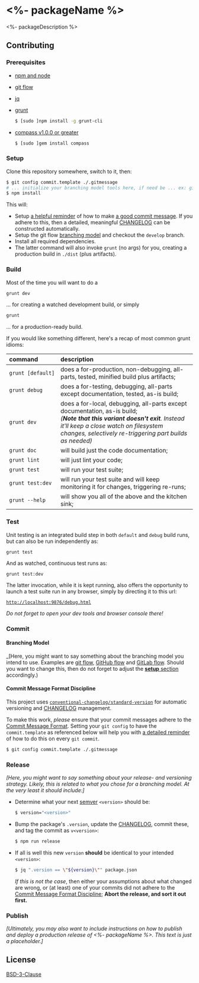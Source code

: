 # <%- packageName %>

<%- packageDescription %>


## Contributing

### Prerequisites

* [npm and node](https://nodejs.org/en/download/)
* [git flow](https://github.com/nvie/gitflow/wiki/Installation)
* [jq](https://stedolan.github.io/jq/download/)
* [grunt](http://gruntjs.com/getting-started#installing-the-cli)
  ```bash
  $ [sudo ]npm install -g grunt-cli
  ```

* [compass v1.0.0 or greater](http://thesassway.com/beginner/getting-started-with-sass-and-compass#install-sass-and-compass)
  ```bash
  $ [sudo ]gem install compass
  ```


### Setup

Clone this repository somewhere, switch to it, then:

```bash
$ git config commit.template ./.gitmessage
# ... initialize your branching model tools here, if need be ... ex: git flow init -d
$ npm install
```

This will:
  * Setup [a helpful reminder](.gitmessage) of how to make [a good commit message](#commit-message-format-discipline).  If you adhere to this, then a detailed,
    meaningful [CHANGELOG](CHANGELOG.md) can be constructed automatically.
  * Setup the git flow [branching model](#branching-model) and checkout the `develop` branch.
  * Install all required dependencies.
  * The latter command will also invoke `grunt` (no args) for you, creating a production build in `./dist` (plus artifacts).


### Build

Most of the time you will want to do a
```bash
grunt dev
```
... for creating a watched development build, or simply
```bash
grunt
```
... for a production-ready build.

If you would like something different, here's a recap of most common grunt idioms:

command           | description
:--               |:--
`grunt [default]` | does a for-production, non-debugging, all-parts, tested, minified build plus artifacts;
`grunt debug`     | does a for-testing, debugging, all-parts except documentation, tested, as-is build;
`grunt dev`       | does a for-local, debugging, all-parts except documentation, as-is build; <br>_(**Note that this variant doesn't exit**. Instead it'll keep a close watch on filesystem changes, selectively re-triggering part builds as needed)_
`grunt doc`       | will build just the code documentation;
`grunt lint`      | will just lint your code;
`grunt test`      | will run your test suite;
`grunt test:dev`  | will run your test suite and will keep monitoring it for changes, triggering re-runs;
`grunt --help`    | will show you all of the above and the kitchen sink;


### Test

Unit testing is an integrated build step in both `default` and `debug` build runs, but can also be run independently as:

```shell
grunt test
```

And as watched, continuous test runs as:

```shell
grunt test:dev
```

The latter invocation, while it is kept running, also offers the opportunity to launch a test suite run in any browser, simply by directing it to this url:

[`http://localhost:9876/debug.html`](http://localhost:9876/debug.html)

*Do not forget to open your dev tools and browser console there!*


### Commit

#### Branching Model

_\[Here, you might want to say something about the branching model you intend to use. Examples are [git flow](https://github.com/nvie/gitflow#readme), [GitHub flow](https://help.github.com/articles/what-is-a-good-git-workflow/) and [GitLab flow](http://docs.gitlab.com/ee/workflow/gitlab_flow.html). Should you want to change this, then do not forget to adjust the [**setup** section](#setup) accordingly.)


#### Commit Message Format Discipline

This project uses [`conventional-changelog/standard-version`](https://github.com/conventional-changelog/standard-version) for automatic versioning and
[CHANGELOG](CHANGELOG.md) management.

To make this work, *please* ensure that your commit messages adhere to the
[Commit Message Format](https://github.com/bcoe/conventional-changelog-standard/blob/master/convention.md#commit-message-format).  Setting your `git config` to
have the `commit.template` as referenced below will help you with [a detailed reminder](.gitmessage) of how to do this on every `git commit`.

```bash
$ git config commit.template ./.gitmessage
```


### Release

_\[Here, you might want to say something about your release- and versioning strategy. Likely, this is related to what you chose for a branching model. At the very least it should include:]_

* Determine what your next [semver](https://docs.npmjs.com/getting-started/semantic-versioning#semver-for-publishers) `<version>` should be:
  ```bash
  $ version="<version>"
  ```

* Bump the package's `.version`, update the [CHANGELOG](./CHANGELOG.md), commit these, and tag the commit as `v<version>`:
  ```bash
  $ npm run release
  ```

* If all is well this new `version` **should** be identical to your intended `<version>`:
  ```bash
  $ jq ".version == \"${version}\"" package.json
  ```

  *If this is not the case*, then either your assumptions about what changed are wrong, or (at least) one of your commits did not adhere to the
  [Commit Message Format Discipline](#commit-message-format-discipline); **Abort the release, and sort it out first.**


### Publish

_\[Ultimately, you may also want to include instructions on how to publish and deploy a production release of *<%- packageName %>*. This text is just a
placeholder.\]_


## License

[BSD-3-Clause](LICENSE)
